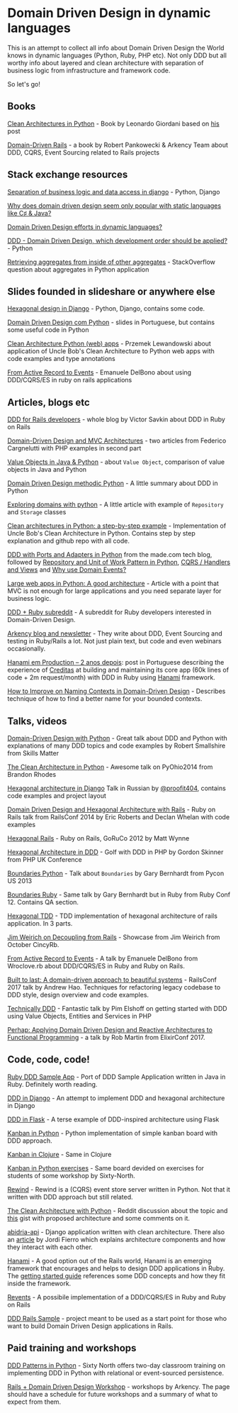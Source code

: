 # Domain Driven Design in dynamic languages
This is an attempt to collect all info about Domain Driven Design the World knows in dynamic languages (Python, Ruby, PHP etc). Not only DDD but all worthy info about layered and clean architecture with separation of business logic from infrastructure and framework code.

So let's go!

## Books
[Clean Architectures in Python](https://leanpub.com/clean-architectures-in-python) - Book by Leonardo Giordani based on [his](http://blog.thedigitalcatonline.com/blog/2016/11/14/clean-architectures-in-python-a-step-by-step-example/) post

[Domain-Driven Rails](https://blog.arkency.com/domain-driven-rails/) - a book by Robert Pankowecki & Arkency Team about DDD, CQRS, Event Sourcing related to Rails projects

## Stack exchange resources
[Separation of business logic and data access in django](http://stackoverflow.com/q/12578908/3606603) - Python, Django

[Why does domain driven design seem only popular with static languages like C♯ & Java?](http://stackoverflow.com/q/4201846/3606603)

[Domain Driven Design efforts in dynamic languages?](http://stackoverflow.com/q/1748577/3606603)

[DDD - Domain Driven Design, which development order should be applied?](http://programmers.stackexchange.com/q/235170/237421) - Python

[Retrieving aggregates from inside of other aggregates](http://stackoverflow.com/q/29456899/3606603) - StackOverflow question about aggregates in Python application

## Slides founded in slideshare or anywhere else
[Hexagonal design in Django](http://www.slideshare.net/mvschaik/hexagonal) - Python, Django, contains some code.

[Domain Driven Design com Python](http://www.slideshare.net/FredericoCabral2/domain-driven-design-com-python) - slides in Portuguese, but contains some useful code in Python

[Clean Architecture Python (web) apps](http://slides.com/haxoza/clean-architecture-python#/) - Przemek Lewandowski about application of Uncle Bob's Clean Architecture to Python web apps with code examples and type annotations

[From Active Record to Events](https://www.slideshare.net/emadb/wroclove-rb) - Emanuele DelBono about using DDD/CQRS/ES in ruby on rails applications

## Articles, blogs etc
[DDD for Rails developers](https://www.sitepoint.com/series/ddd-for-rails-developers/) - whole blog by Victor Savkin about DDD in Ruby on Rails

[Domain-Driven Design and MVC Architectures](https://blog.fedecarg.com/2009/03/11/domain-driven-design-and-mvc-architectures/) - two articles from Federico Cargnelutti with PHP examples in second part

[Value Objects in Java & Python](http://web.archive.org/web/20170910110903/https://stevewedig.com/2014/07/31/value-objects-in-java-and-python/) - about `Value Object`, comparison of value objects in Java and Python

[Domain Driven Design methodic Python](https://github.com/anthony-tresontani/methodic-python/blob/master/DomainDrivenDesign.rst) - A little summary about DDD in Python

[Exploring domains with python](http://www.ballofcode.com/python/domain-driven-design/2013/12/22/exploring-domains-with-python) - A little article with example of `Repository` and `Storage` classes

[Clean architectures in Python: a step-by-step example](http://blog.thedigitalcatonline.com/blog/2016/11/14/clean-architectures-in-python-a-step-by-step-example/) - Implementation of Uncle Bob's Clean Architecture in Python. Contains step by step explanation and github repo with all code.

[DDD with Ports and Adapters in Python](https://io.made.com/introducing-command-handler/) from the made.com tech blog, followed by [Repository and Unit of Work Pattern in Python](https://io.made.com/repository-and-unit-of-work-pattern-in-python/), [CQRS / Handlers and Views](https://io.made.com/commands-and-queries-handlers-and-views/) and [Why use Domain Events?](https://io.made.com/why-use-domain-events/)

[Large web apps in Python: A good architecture](http://dev.nando.audio/2014/04/01/large_apps_with_sqlalchemy__architecture.html) - Article with a point that MVC is not enough for large applications and you need separate layer for business logic.

[DDD + Ruby subreddit](https://www.reddit.com/r/ddd_ruby/) - A subreddit for Ruby developers interested in Domain-Driven Design.

[Arkency blog and newsletter](http://blog.arkency.com/) - They write about DDD, Event Sourcing and testing in Ruby/Rails a lot. Not just plain text, but code and even webinars occasionally.

[Hanami em Production – 2 anos depois](https://diariodebordo.creditas.com.br/hanami-em-production-2-anos-depois-parte-1/): post in Portuguese describing the experience of [Creditas](https://www.creditas.com.br/) at building and maintaining its core app (60k lines of code + 2m request/month) with DDD in Ruby using [Hanami](#user-content-hanami) framework.

[How to Improve on Naming Contexts in Domain-Driven Design](https://userinterfacing.com/how-to-improve-on-naming-contexts-in-domain-driven-design/) - Describes technique of how to find a better name for your bounded contexts.

## Talks, videos
[Domain-Driven Design with Python](https://skillsmatter.com/skillscasts/5025-domain-driven-design-with-python) - Great talk about DDD and Python with explanations of many DDD topics and code examples by Robert Smallshire from Skills Matter

[The Clean Architecture in Python](https://www.youtube.com/watch?v=DJtef410XaM) - Awesome talk on PyOhio2014 from Brandon Rhodes

[Hexagonal architecture in Django](https://www.youtube.com/watch?v=tKEv9Enhm1Q) Talk in Russian by [@proofit404](https://github.com/proofit404), contains code examples and project layout

[Domain Driven Design and Hexagonal Architecture with Rails](https://www.youtube.com/watch?v=_rbF97T4480) - Ruby on Rails talk from RailsConf 2014 by Eric Roberts and Declan Whelan with code examples

[Hexagonal Rails](https://www.youtube.com/watch?v=CGN4RFkhH2M) - Ruby on Rails, GoRuCo 2012 by Matt Wynne

[Hexagonal Architecture in DDD](https://www.youtube.com/watch?v=u6oTg5oRH24) - Golf with DDD in PHP by Gordon Skinner from PHP UK Conference

[Boundaries Python](https://www.youtube.com/watch?v=eOYal8elnZk) - Talk about `Boundaries` by Gary Bernhardt from Pycon US 2013

[Boundaries Ruby](https://www.youtube.com/watch?v=yTkzNHF6rMs) - Same talk by Gary Bernhardt but in Ruby from Ruby Conf 12. Contains QA section.

[Hexagonal TDD](https://www.youtube.com/channel/UCCptggI2qaxsBXiwfit6tNQ) - TDD implementation of hexagonal architecture of rails application. In 3 parts.

[Jim Weirich on Decoupling from Rails](https://www.youtube.com/watch?v=tg5RFeSfBM4) - Showcase from Jim Weirich from October CincyRb.

[From Active Record to Events](https://www.youtube.com/watch?v=GaGBfDe7r9Y) - A talk by Emanuele DelBono from Wroclove.rb about DDD/CQRS/ES in Ruby and Ruby on Rails.

[Built to last: A domain-driven approach to beautiful systems](https://www.youtube.com/watch?v=52qChRS4M0Y) - RailsConf 2017 talk by Andrew Hao. Techniques for refactoring legacy codebase to DDD style, design overview and code examples. 

[Technically DDD](https://www.youtube.com/watch?v=JpcNeeetijo) - Fantastic talk by Pim Elshoff on getting started with DDD using Value Objects, Entities and Services in PHP

[Perhap: Applying Domain Driven Design and Reactive Architectures to Functional Programming](https://www.youtube.com/watch?v=kq4qTk18N-c) - a talk by Rob Martin from ElixirConf 2017.

## Code, code, code!
[Ruby DDD Sample App](https://github.com/paulrayner/ddd_sample_app_ruby) - Port of DDD Sample Application written in Java in Ruby. Definitely worth reading.

[DDD in Django](https://github.com/basco-johnkevin/ddd-python-django) - An attempt to implement DDD and hexagonal architecture in Django

[DDD in Flask](https://github.com/MichaelDiBernardo/ddd-flask-example) - A terse example of DDD-inspired architecture using Flask

[Kanban in Python](https://bitbucket.org/sixty-north/d5-kanban-python) - Python implementation of simple kanban board with DDD approach.

[Kanban in Clojure](https://bitbucket.org/sixty-north/d5-kanban-clojure) - Same in Clojure

[Kanban in Python exercises](https://bitbucket.org/sixty-north/d5-workshop-exercises-student-material) - Same board devided on exercises for students of some workshop by Sixty-North. 

[Rewind](https://github.com/JensRantil/rewind) - Rewind is a (CQRS) event store server written in Python. Not that it written with DDD approach but still related.

[The Clean Architecture with Python](https://www.reddit.com/r/Python/comments/41llbh/the_clean_architecture_with_python/) - Reddit discussion about the topic and [this](https://gist.github.com/justanr/1f38e09caad47bd0d927) gist with proposed architecture and some comments on it.

[abidria-api](https://github.com/jordifierro/abidria-api) - Django application written with clean architecture. There also an [article](https://engineering.21buttons.com/clean-architecture-in-django-d326a4ab86a9) by Jordi Fierro which explains architecture components and how they interact with each other.

[Hanami](https://hanamirb.org/) - A good option out of the Rails world, Hanami is an emerging framework that encourages and helps to design DDD applications in Ruby. The [getting started guide](http://hanamirb.org/guides/1.1/getting-started/) references some DDD concepts and how they fit inside the framework.

[Revents](https://github.com/emadb/revents) - A possibile implementation of a DDD/CQRS/ES in Ruby and Ruby on Rails

[DDD Rails Sample](https://github.com/mcapanema/ddd-rails-example) - project meant to be used as a start point for those who want to build Domain Driven Design applications in Rails.

## Paid training and workshops

[DDD Patterns in Python](http://sixty-north.com/domain_driven_design_in_python.html) - Sixty North offers two-day classroom training on implementing DDD in Python with relational or event-sourced persistence.

[Rails + Domain Driven Design Workshop](https://blog.arkency.com/ddd-training/) - workshops by Arkency. The page should have a schedule for future workshops and a summary of what to expect from them.

